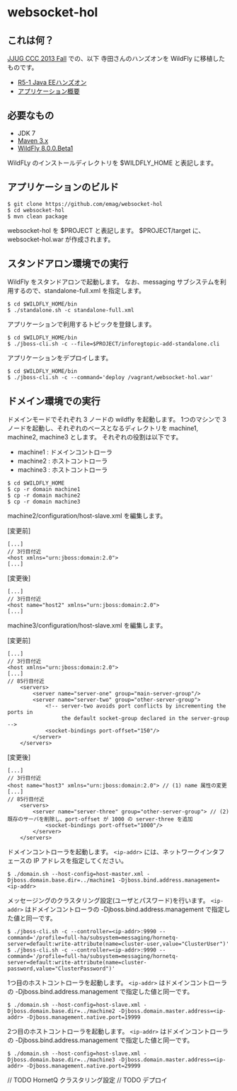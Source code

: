 # websocket-hol

## これは何？

[JJUG CCC 2013 Fall](http://www.java-users.jp/?page_id=695) での、以下 寺田さんのハンズオンを WildFly に移植したものです。

* [R5-1 Java EEハンズオン](http://www.java-users.jp/?page_id=709#r5-1)
* [アプリケーション概要](http://yoshio3.com/2013/10/23/java-ee-7-hol-on-jjug-ccc/)

## 必要なもの

* JDK 7
* [Maven 3.x](http://maven.apache.org/download.cgi)
* [WildFly 8.0.0.Beta1](http://www.wildfly.org/download/)

WildFLy のインストールディレクトリを $WILDFLY_HOME と表記します。

## アプリケーションのビルド

~~~
$ git clone https://github.com/emag/websocket-hol
$ cd websocket-hol
$ mvn clean package
~~~

websocket-hol を $PROJECT と表記します。
$PROJECT/target に、websocket-hol.war が作成されます。

## スタンドアロン環境での実行

WildFly をスタンドアロンで起動します。
なお、messaging サブシステムを利用するので、standalone-full.xml を指定します。

~~~
$ cd $WILDFLY_HOME/bin
$ ./standalone.sh -c standalone-full.xml
~~~

アプリケーションで利用するトピックを登録します。

~~~
$ cd $WILDFLY_HOME/bin
$ ./jboss-cli.sh -c --file=$PROJECT/inforegtopic-add-standalone.cli
~~~

アプリケーションをデプロイします。

~~~
$ cd $WILDFLY_HOME/bin
$ ./jboss-cli.sh -c --command='deploy /vagrant/websocket-hol.war'
~~~

## ドメイン環境での実行

ドメインモードでそれぞれ 3 ノードの wildfly を起動します。
1つのマシンで 3 ノードを起動し、それぞれのベースとなるディレクトリを machine1, machine2, machine3 とします。
それぞれの役割は以下です。

* machine1 : ドメインコントローラ
* machine2 : ホストコントローラ
* machine3 : ホストコントローラ

~~~
$ cd $WILDFLY_HOME
$ cp -r domain machine1
$ cp -r domain machine2
$ cp -r domain machine3
~~~

machine2/configuration/host-slave.xml を編集します。

[変更前]
~~~
[...]
// 3行目付近
<host xmlns="urn:jboss:domain:2.0">
[...]
~~~

[変更後]
~~~
[...]
// 3行目付近
<host name="host2" xmlns="urn:jboss:domain:2.0">
[...]
~~~

machine3/configuration/host-slave.xml を編集します。

[変更前]
~~~
[...]
// 3行目付近
<host xmlns="urn:jboss:domain:2.0">
[...]
// 85行目付近
    <servers>
        <server name="server-one" group="main-server-group"/>
        <server name="server-two" group="other-server-group">
            <!-- server-two avoids port conflicts by incrementing the ports in
                 the default socket-group declared in the server-group -->
            <socket-bindings port-offset="150"/>
        </server>
    </servers>
~~~

[変更後]
~~~
[...]
// 3行目付近
<host name="host3" xmlns="urn:jboss:domain:2.0"> // (1) name 属性の変更
[...]
// 85行目付近
    <servers>
        <server name="server-three" group="other-server-group"> // (2) 既存のサーバを削除し、port-offset が 1000 の server-three を追加
            <socket-bindings port-offset="1000"/>
        </server>
    </servers>
~~~

ドメインコントローラを起動します。
`<ip-addr>` には、ネットワークインタフェースの IP アドレスを指定してください。

~~~
$ ./domain.sh --host-config=host-master.xml -Djboss.domain.base.dir=../machine1 -Djboss.bind.address.management=<ip-addr>
~~~

メッセージングのクラスタリング設定(ユーザとパスワード)を行います。
`<ip-addr>` はドメインコントローラの -Djboss.bind.address.management で指定した値と同一です。

~~~
$ ./jboss-cli.sh -c --controller=<ip-addr>:9990 --command='/profile=full-ha/subsystem=messaging/hornetq-server=default:write-attribute(name=cluster-user,value="ClusterUser")'
$ ./jboss-cli.sh -c --controller=<ip-addr>:9990 --command='/profile=full-ha/subsystem=messaging/hornetq-server=default:write-attribute(name=cluster-password,value="ClusterPassword")'
~~~


1つ目のホストコントローラを起動します。
`<ip-addr>` はドメインコントローラの -Djboss.bind.address.management で指定した値と同一です。

~~~
$ ./domain.sh --host-config=host-slave.xml -Djboss.domain.base.dir=../machine2 -Djboss.domain.master.address=<ip-addr> -Djboss.management.native.port=19999
~~~

2つ目のホストコントローラを起動します。
`<ip-addr>` はドメインコントローラの -Djboss.bind.address.management で指定した値と同一です。

~~~
$ ./domain.sh --host-config=host-slave.xml -Djboss.domain.base.dir=../machine3 -Djboss.domain.master.address=<ip-addr> -Djboss.management.native.port=29999
~~~

// TODO HornetQ クラスタリング設定
// TODO デプロイ
